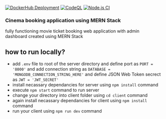 [![DockerHub Deployment](https://github.com/DushanSenadheera/PUSL3120-Project/actions/workflows/deploy-to-dockerhub.yml/badge.svg?branch=main)](https://github.com/DushanSenadheera/PUSL3120-Project/actions/workflows/deploy-to-dockerhub.yml)
[![CodeQL](https://github.com/DushanSenadheera/PUSL3120-Project/actions/workflows/codeql.yml/badge.svg?branch=main)](https://github.com/DushanSenadheera/PUSL3120-Project/actions/workflows/codeql.yml)
[![Node.js CI](https://github.com/DushanSenadheera/PUSL3120-Project/actions/workflows/ci.yml/badge.svg?branch=main)](https://github.com/DushanSenadheera/PUSL3120-Project/actions/workflows/ci.yml)

### Cinema booking application using MERN Stack
fully functioning movie ticket booking web application with admin dashboard created using MERN Stack

## how to run locally?
- add `.env` file to root of the server directory and define port as `PORT = '8000'` and add connection string as `DATABASE = 'MONGODB_CONNECTION_STRING_HERE'` and define JSON Web Token secrect as `JWT = 'JWT_SECRET'`
- install necassary dependancies for server using `npm install` command
- execute `npm start` command to run server
- change your directory into client folder using `cd client` command
- again install necassary dependancies for client using `npm install` command
- run your client using `npm run dev` command
